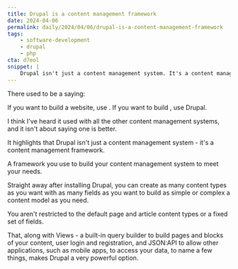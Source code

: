 ```yaml
---
title: Drupal is a content management framework
date: 2024-04-06
permalink: daily/2024/04/06/drupal-is-a-content-management-framework
tags:
    - software-development
    - drupal
    - php
cta: d7eol
snippet: |
    Drupal isn't just a content management system. It's a content management framework.
---
```


There used to be a saying:

If you want to build a website, use <enter CMS name here>. If you want to build <CMS name>, use Drupal.

I think I've heard it used with all the other content management systems, and it isn't about saying one is better.

It highlights that Drupal isn't just a content management system - it's a content management framework.

A framework you use to build your content management system to meet your needs.

Straight away after installing Drupal, you can create as many content types as you want with as many fields as you want to build as simple or complex a content model as you need.

You aren't restricted to the default page and article content types or a fixed set of fields.

That, along with Views - a built-in query builder to build pages and blocks of your content, user login and registration, and JSON:API to allow other applications, such as mobile apps, to access your data, to name a few things, makes Drupal a very powerful option.
